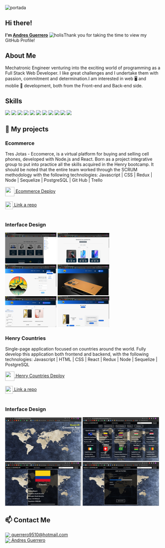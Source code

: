 ![portada](https://ximhai.com/img/programando.gif)

## Hi there! 
**I'm  [Andres Guerrero](https://www.linkedin.com/in/andres-guerrero-00862a217/)** <img width="45" src="https://user-images.githubusercontent.com/76783198/182454378-115c3a2e-50cc-490e-85f0-fbdfab7f36ba.gif" alt="holis">Thank you for taking the time to view my GitHub Profile!

## About Me
Mechatronic Engineer venturing into the exciting world of programming as a Full Stack Web Developer. I like great challenges and I undertake them with passion, commitment and determination.I am interested in web 🖥️  and moblie 📱 development, both from the Front-end and Back-end side.<br>
<!-- Ingeniero Mecatronico incursionando en el apasionante mundo de la programación como Full Stack Web Developer. Me agradan los grandes desafíos y los emprendo con pasión, compromiso y determinación. Estoy interesado en el desarrollo web 🖥️ y moblie 📱, tanto desde el lado de Front-end como del Back-end.<br> -->

## Skills
<img width ='32px' src ='https://raw.githubusercontent.com/rahulbanerjee26/githubAboutMeGenerator/main/icons/reactjs.svg'></a>
<img width ='32px' src ='https://raw.githubusercontent.com/rahulbanerjee26/githubAboutMeGenerator/main/icons/javascript.svg'> </a>
<img width ='32px' src ='https://raw.githubusercontent.com/rahulbanerjee26/githubAboutMeGenerator/main/icons/css.svg'> </a>
<img width ='32px' src ='https://raw.githubusercontent.com/rahulbanerjee26/githubAboutMeGenerator/main/icons/nodejs.svg'> </a>
<img width ='32px' src ='https://raw.githubusercontent.com/rahulbanerjee26/githubAboutMeGenerator/main/icons/firebase.svg'> </a>
<img width ='32px' src ='https://raw.githubusercontent.com/rahulbanerjee26/githubAboutMeGenerator/main/icons/git.svg'> </a>
<img width ='32px' src ='https://raw.githubusercontent.com/rahulbanerjee26/githubAboutMeGenerator/main/icons/github.svg'> </a>
<img width ='32px' src ='https://raw.githubusercontent.com/rahulbanerjee26/githubAboutMeGenerator/main/icons/html.svg'> </a>
<img width ='32px' src ='https://raw.githubusercontent.com/rahulbanerjee26/githubAboutMeGenerator/main/icons/postman.svg'> </a>
<img width ='32px' src ='https://raw.githubusercontent.com/rahulbanerjee26/githubAboutMeGenerator/main/icons/redux.svg'> </a>
<img width ='32px' src ='https://raw.githubusercontent.com/rahulbanerjee26/githubAboutMeGenerator/main/icons/postgresql.svg'> </a>


## 📌 My projects
### Ecommerce
Tres Jotas - Eccomerce, is a virtual platform for buying and selling cell phones, developed with Node.js and React. Born as a project 
integrative group to put into practice all the skills acquired in the Henry bootcamp.  It should be noted that the entire team worked 
through the SCRUM methodology with the following technologies: Javascript | CSS | Redux | Node | Sequelize | PostgreSQL | Git Hub | Trello <br>
<!-- Tres Jotas - Eccomerce, es una plataforma virtual para compra y venta de celulares desarrollada con Node.js y React. Nace como proyecto 
grupal integrador para poner en practica todas las habilidades adquiridas en el bootcamp Henry. En este gran proyecto me desempeñe como 
Frontend developer para la creacion del panel del administrador y estuve apoyando del lado del Backend con la creacion de la base datos, 
algunos modelos y endpoints . Cabe destacar que con todo el equipo se trabajo mediante la metodología SCRUM con las siguientes tecnologías: 
Javascript | CSS | Redux | Node | Sequelize | PostgreSQL | Git Hub | Trello <br> -->

<a href="https://tresjota-ecommerce.vercel.app/" fontSize="34">
      <img align="center" src="https://user-images.githubusercontent.com/76783198/183678369-e773f0f2-6f7b-4921-acac-36155eae3322.svg" width="30" height="30"/>
     Ecommerce Deploy
</a>
</br></br>
<a href="https://github.com/andresguerrero270895/HenryEcommerce/tree/develop-4">
      <img align="center" src="https://user-images.githubusercontent.com/76783198/183681387-b4432771-313b-4527-a157-75786233b3b0.svg" width="25" height="25"/>
      Link a repo
</a>
</br></br>

### Interface Design
<div align="row" >
<img src="https://github.com/andresguerrero270895/andresguerrero270895/blob/main/admin_dashboard.png?raw=true" width="33%" height="50%"  />
<img src="https://github.com/andresguerrero270895/andresguerrero270895/blob/main/admin_products.png?raw=true" width="33%" height="50%"  />
<img src="https://github.com/andresguerrero270895/andresguerrero270895/blob/main/login.png?raw=true" width="33%" height="50%"  />
<img src="https://github.com/andresguerrero270895/andresguerrero270895/blob/main/Home_carrusel.png?raw=true" width="33%" height="50%"  />
<img src="https://github.com/andresguerrero270895/andresguerrero270895/blob/main/Home.png?raw=true" width="33%" height="50%"  />
<img src="https://github.com/andresguerrero270895/andresguerrero270895/blob/main/carrito.png?raw=true" width="33%" height="50%"  />
</div>

### Henry Countries 
Single-page application focused on countries around the world. Fully develop this application both frontend and backend, with the following technologies: Javascript | HTML | CSS | React | Redux | Node | Sequelize | PostgreSQL<br>


<a href="https://pi-countries-omega-seven.vercel.app/" fontSize="34">
      <img align="center" src="https://user-images.githubusercontent.com/76783198/183678369-e773f0f2-6f7b-4921-acac-36155eae3322.svg" width="30" height="30"/>
      Henry Countries Deploy
</a>
</br></br>
<a href="https://github.com/andresguerrero270895/PI-Countries-">
      <img align="center" src="https://user-images.githubusercontent.com/76783198/183681387-b4432771-313b-4527-a157-75786233b3b0.svg" width="25" height="25"/>
      Link a repo
</a>
</br></br>

### Interface Design
<div align="row" >
<img src="https://github.com/andresguerrero270895/andresguerrero270895/blob/main/Landing.png?raw=true" width="49%" height="50%"  />
<img src="https://github.com/andresguerrero270895/andresguerrero270895/blob/main/Inicio.png?raw=true" width="49%" height="50%"  />
<img src="https://github.com/andresguerrero270895/andresguerrero270895/blob/main/Countrie_detail.png?raw=true" width="49%" height="50%"  />
<img src="https://github.com/andresguerrero270895/andresguerrero270895/blob/main/Add_Activitie.png?raw=true" width="49%" height="50%"  />

</div>

## 📫 Contact Me 

<p>
    <a href="https://guerrero9510@hotmail.com">
      <img align="center" src="https://user-images.githubusercontent.com/76783198/182482940-c4a2a044-de93-4450-b354-9628cbb175c9.svg"/>
     guerrero9510@hotmail.com
    </a>    
    <br>
    <a href="https://www.linkedin.com/in/andres-guerrero-00862a217/">
      <img align="center" src="https://user-images.githubusercontent.com/76783198/182481396-19c89e94-f3ba-4e33-9df4-f5b7a094cf8f.svg"/>
      Andres Guerrero
    </a>
<p/>
